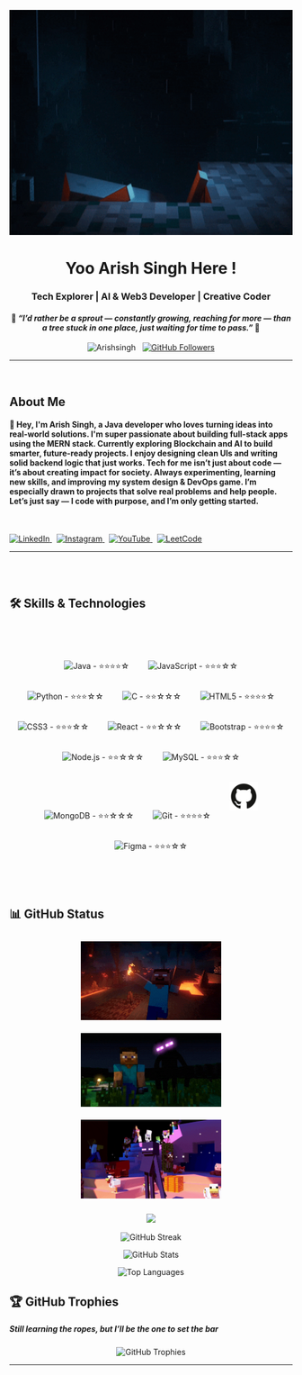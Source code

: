 <!-- Banner -->
<p align="center">
  <img src="h.gif" alt="ArishSingh Banner" width ="1000px" height ="400px" />
</p>

<h1 align="center"> Yoo Arish Singh Here !</h1>
<h3 align="center">Tech Explorer | AI & Web3 Developer | Creative Coder</h3>
<h4 align="center">
  🌱 <i>“I’d rather be a sprout — constantly growing, reaching for more — than a tree stuck in one place, just waiting for time to pass.”</i> 🌱
</h4>


<p align="center">
  <img src="https://komarev.com/ghpvc/?username=Arishsingh&label=Profile%20views&color=0e75b6&style=flat" alt="Arishsingh" /> &nbsp;
  <a href="https://github.com/Arishsingh?tab=followers">
    <img src="https://img.shields.io/github/followers/Arishsingh?label=Followers&style=social" alt="GitHub Followers">
  </a>
</p>

---

<br>

<h2 align="">  About Me </h2>


<h4>🚀 Hey, I'm Arish Singh, a Java developer who loves turning ideas into real-world solutions.
I'm super passionate about building full-stack apps using the MERN stack.
Currently exploring Blockchain and AI to build smarter, future-ready projects.
I enjoy designing clean UIs and writing solid backend logic that just works.
Tech for me isn’t just about code — it’s about creating impact for society.
Always experimenting, learning new skills, and improving my system design & DevOps game.
I’m especially drawn to projects that solve real problems and help people.
Let’s just say — I code with purpose, and I’m only getting started. </h4>

<br>
<p align="left">
  <a href="https://www.linkedin.com/in/arish-singh-63a5b732a" target="_blank">
    <img src="https://cdn.jsdelivr.net/gh/devicons/devicon/icons/linkedin/linkedin-original.svg" alt="LinkedIn" width="30" />
  </a> &nbsp;
  <a href="https://www.instagram.com/arish.talks" target="_blank">
    <img src="https://img.icons8.com/fluency/48/000000/instagram-new.png" alt="Instagram" width="30" />
  </a> &nbsp;
  <a href="https://www.youtube.com/@Notaedit.76" target="_blank">
    <img src="https://img.icons8.com/color/48/000000/youtube-play.png" alt="YouTube" width="30" />
  </a> &nbsp;
  <a href="https://leetcode.com/u/Arishsingh99/" target="_blank">
    <img src="https://upload.wikimedia.org/wikipedia/commons/1/19/LeetCode_logo_black.png" alt="LeetCode" width="30" />
  </a>
</p>



<hr>
<br>
<br>

<!-- 💻 SKILLS HEADER -->
<h2 align="">🛠️ Skills & Technologies</h2>
<br>
<br>

<!-- 🌌 SKILLS GRID WITH EMOJI RATINGS -->
<p align="center">

<!-- Languages -->
<img src="https://cdn.jsdelivr.net/gh/devicons/devicon/icons/java/java-original.svg" title="Java - ⭐⭐⭐⭐☆" width="50" style="margin: 15px;" />
<img src="https://cdn.jsdelivr.net/gh/devicons/devicon/icons/javascript/javascript-original.svg" title="JavaScript - ⭐⭐⭐☆☆" width="50" style="margin: 15px;" />
<img src="https://cdn.jsdelivr.net/gh/devicons/devicon/icons/python/python-original.svg" title="Python - ⭐⭐⭐☆☆" width="50" style="margin: 15px;" />
<img src="https://cdn.jsdelivr.net/gh/devicons/devicon/icons/c/c-original.svg" title="C - ⭐⭐☆☆☆" width="50" style="margin: 15px;" />
<img src="https://cdn.jsdelivr.net/gh/devicons/devicon/icons/html5/html5-original.svg" title="HTML5 - ⭐⭐⭐⭐☆" width="50" style="margin: 15px;" />
<img src="https://cdn.jsdelivr.net/gh/devicons/devicon/icons/css3/css3-original.svg" title="CSS3 - ⭐⭐⭐☆☆" width="50" style="margin: 15px;" />

<!-- Frameworks & Libraries -->
<img src="https://cdn.jsdelivr.net/gh/devicons/devicon/icons/react/react-original.svg" title="React - ⭐⭐☆☆☆" width="50" style="margin: 15px;" />
<img src="https://cdn.jsdelivr.net/gh/devicons/devicon/icons/bootstrap/bootstrap-original.svg" title="Bootstrap - ⭐⭐⭐⭐☆" width="50" style="margin: 15px;" />
<img src="https://cdn.jsdelivr.net/gh/devicons/devicon/icons/nodejs/nodejs-original.svg" title="Node.js - ⭐⭐☆☆☆" width="50" style="margin: 15px;" />

<!-- Tools & Databases -->
<img src="https://cdn.jsdelivr.net/gh/devicons/devicon/icons/mysql/mysql-original.svg" title="MySQL - ⭐⭐⭐☆☆" width="50" style="margin: 15px;" />
<img src="https://cdn.jsdelivr.net/gh/devicons/devicon/icons/mongodb/mongodb-original.svg" title="MongoDB - ⭐⭐☆☆☆" width="50" style="margin: 15px;" />
<img src="https://cdn.jsdelivr.net/gh/devicons/devicon/icons/git/git-original.svg" title="Git - ⭐⭐⭐⭐☆" width="50" style="margin: 15px;" />
<img src="m.png" title="GitHub - ⭐⭐⭐⭐☆" width="50" style="margin: 15px;" />
<img src="https://cdn.jsdelivr.net/gh/devicons/devicon/icons/figma/figma-original.svg" title="Figma - ⭐⭐⭐☆☆" width="50" style="margin: 15px;" />

</p>
<br>
<br>



<!-- Contribution Days Count -->
## 📊 GitHub Status
<p align="center">
  <img src="b.gif" width="250" alt="anime gif 1" style="margin: 10px;" />
  <img src="a.gif" width="250" alt="anime gif 2" style="margin: 10px;" />
   <img src="c.gif" width="250" alt="anime gif 2" style="margin: 10px;" />
</p>

<!-- 🗓️ Contribution Day Count -->
<p align="center">
  <img src="https://github-contributions-api.deno.dev/Arishsingh.svg" />
</p>

<!-- 🔥 GitHub Streak -->
<p align="center">
  <img src="https://github-readme-streak-stats.herokuapp.com/?user=Arishsingh&theme=tokyonight_duo&border_radius=10" alt="GitHub Streak" />
</p>

<!-- 📈 GitHub Stats Card -->
<p align="center">
  <img src="https://github-readme-stats.vercel.app/api?username=Arishsingh&show_icons=true&count_private=true&include_all_commits=true&theme=tokyonight&border_radius=10" alt="GitHub Stats" />
</p>

<!-- 💻 Most Used Languages -->
<p align="center">
  <img src="https://github-readme-stats.vercel.app/api/top-langs/?username=Arishsingh&layout=compact&langs_count=8&theme=tokyonight&border_radius=10" alt="Top Languages" />
</p>

## 🏆 GitHub Trophies 

<h5>Still learning the ropes, but I’ll be the one to set the bar</h5>

<p align="center">
  <img src="https://github-profile-trophy.vercel.app/?username=Arishsingh&theme=onestar&no-frame=true&margin-w=10&row=1" alt="GitHub Trophies" />
</p>


---

 

